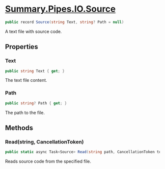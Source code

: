 # [Summary.Pipes.IO.Source](../src/Core/Pipes/IO/Source.cs#L7)
```cs
public record Source(string Text, string? Path = null)
```

A text file with source code.

## Properties
### Text
```cs
public string Text { get; }
```

The text file content.

### Path
```cs
public string? Path { get; }
```

The path to the file.

## Methods
### Read(string, CancellationToken)
```cs
public static async Task<Source> Read(string path, CancellationToken token = default)
```

Reads source code from the specified file.

